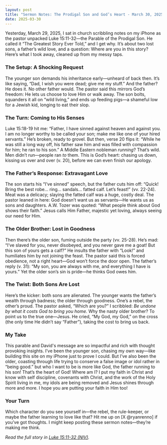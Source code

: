 ```yaml
---
layout: post
title: "Sermon Notes: The Prodigal Son and God’s Heart - March 30, 2025"
date: 2025-03-30
---
```


Yesterday, March 29, 2025, I sat in church scribbling notes on my iPhone as the pastor unpacked Luke 15:11-32—the Parable of the Prodigal Son. He called it “The Greatest Story Ever Told,” and I get why. It’s about two lost sons, a father’s wild love, and a question: Where are you in this story? Here’s what I took away, cleaned up from my messy taps.

### The Setup: A Shocking Request
The younger son demands his inheritance early—unheard of back then. It’s like saying, “Dad, I wish you were dead; give me my stuff.” And the father? He does it. No other father would. The pastor said this mirrors God’s freedom: He lets us choose to love Him or walk away. The son bolts, squanders it all on “wild living,” and ends up feeding pigs—a shameful low for a Jewish kid, longing to eat their slop.

### The Turn: Coming to His Senses
Luke 15:18-19 hit me: “Father, I have sinned against heaven and against you. I am no longer worthy to be called your son; make me like one of your hired servants.” He’s broken, ready to grovel. But then, verse 20 flips it: “While he was still a long way off, his father saw him and was filled with compassion for him; he ran to his son.” A Middle Eastern nobleman *running*? That’s wild. Men didn’t run—people ran *to* them. This is God’s heart: chasing us down, kissing us over and over (v. 20), before we can even finish our apology.

### The Father’s Response: Extravagant Love
The son starts his “I’ve sinned” speech, but the father cuts him off: “Quick! Bring the best robe… ring… sandals… fatted calf. Let’s feast!” (vv. 22-24). Meat was a delicacy; slaying the fatted calf was a huge, costly deal. The pastor leaned in here: God doesn’t want us as servants—He wants us as sons and daughters. A.W. Tozer was quoted: “What people think about God shows their faith.” Jesus calls Him Father, majestic yet loving, always seeing our need for Him.

### The Older Brother: Lost in Goodness
Then there’s the older son, fuming outside the party (vv. 25-28). He’s mad: “I’ve slaved for you, never disobeyed, and you never gave me a goat! But this son of yours gets a calf?” He insults the father with “Look!” and humiliates him by not joining the feast. The pastor said this is forced obedience, not a right heart—God won’t force the door open. The father’s reply (v. 31): “My son, you are always with me, and everything I have is yours.” Yet the older son’s sin is pride—he thinks God owes him.

### The Twist: Both Sons Are Lost
Here’s the kicker: both sons are alienated. The younger wants the father’s wealth through badness; the older through goodness. One’s a rebel, the other’s proud. The pastor asked, “Which are you?” I scribbled: *Be undone by what it costs God to bring you home.* Why the nasty older brother? To point us to the true one—Jesus. He cried, “My God, my God,” on the cross (the only time He didn’t say “Father”), taking the cost to bring us back.

### My Take
This parable and David's message are so impactful and rich with thought provoking insights. I’ve been the younger son, chasing my own way—like building this site on my iPhone just to prove I could. But I’ve also been the older, coasting through life trying to conserve a false image or idol rather in  “being good.” but who I want to be is more like God, the father running to his son! That’s the heart of God! Where am I? I put my faith in Christ and know with self discipline, covenants with Christ, and the work of the Holy Spirit living in me, my idols are being removed and Jesus shines through more and more. I hope you are putting your faith in Him too!

### Your Turn
Which character do you see yourself in—the rebel, the rule-keeper, or maybe the father learning to love like that? Hit me up on [X @ryanrenno] if you’ve got thoughts. I might keep posting these sermon notes—they’re making me think.

*Read the full story in [Luke 15:11-32 (NIV)](https://bible.com/bible/111/luk.15.11-32.NIV).*
